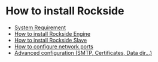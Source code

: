 # How to install Rockside

* [System Requirement]()
* [How to install Rockside Engine](install-rockside-engine.md)
* [How to install Rockside Slave](install-rockside-slave.md)
* [How to configure network ports](networking.md)
* [Advanced configuration (SMTP, Certificates, Data dir...)](advanced-setup.md)